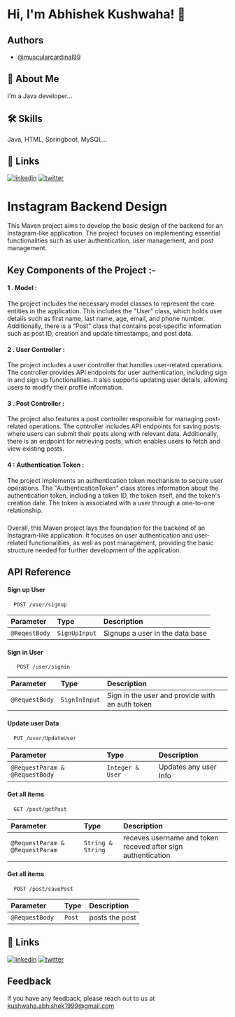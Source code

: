 # Hi, I'm Abhishek Kushwaha! 👋


## Authors

- [@muscularcardinal99](https://www.github.com/muscularcardinal99)


## 🚀 About Me
I'm a Java developer...


## 🛠 Skills
Java, HTML, Springboot, MySQL...
## 🔗 Links
[![linkedin](https://img.shields.io/badge/linkedin-0A66C2?style=for-the-badge&logo=linkedin&logoColor=white)](https://www.linkedin.com/in/muscularcardinal99/)
[![twitter](https://img.shields.io/badge/twitter-1DA1F2?style=for-the-badge&logo=twitter&logoColor=white)](https://twitter.com/LoneWolf_ak99)
# Instagram Backend Design
This Maven project aims to develop the basic design of the backend for an Instagram-like application. The project focuses on implementing essential functionalities such as user authentication, user management, and post management.

## Key Components of the Project :-
 #### 1 . Model : 
  The project includes the necessary model classes to represent the core entities in the application. This includes the "User" class, which holds user details such as first name, last name, age, email, and phone number. Additionally, there is a "Post" class that contains post-specific information such as post ID, creation and update timestamps, and post data.
  #### 2 . User Controller : 
  The project includes a user controller that handles user-related operations. The controller provides API endpoints for user authentication, including sign in and sign up functionalities. It also supports updating user details, allowing users to modify their profile information.
  #### 3 . Post Controller : 
  The project also features a post controller responsible for managing post-related operations. The controller includes API endpoints for saving posts, where users can submit their posts along with relevant data. Additionally, there is an endpoint for retrieving posts, which enables users to fetch and view existing posts.
  #### 4 : Authentication Token :
   The project implements an authentication token mechanism to secure user operations. The "AuthenticationToken" class stores information about the authentication token, including a token ID, the token itself, and the token's creation date. The token is associated with a user through a one-to-one relationship.

   ###

   Overall, this Maven project lays the foundation for the backend of an Instagram-like application. It focuses on user authentication and user-related functionalities, as well as post management, providing the basic structure needed for further development of the application.
## API Reference

#### Sign up User
```http
  POST /user/signup
```

| Parameter | Type     | Description                |
| :-------- | :------- | :------------------------- |
| `@ReqestBody` | `SignUpInput` | Signups a user in the data base |

#### Sign in User

```http
   POST /user/signin
```

| Parameter | Type     | Description                       |
| :-------- | :------- | :-------------------------------- |
| `@RequestBody`      | `SignInInput` | Sign in the user and provide with an auth token  |

#### Update user Data

```http
  PUT /user/UpdateUser
```

| Parameter | Type     | Description                |
| :-------- | :------- | :------------------------------------------------ |
| `@RequestParam & @RequestBody`| `Integer & User` | Updates any user Info |

#### Get all items

```http
  GET /post/getPost
```

| Parameter | Type     | Description                |
| :-------- | :------- | :------------------------- |
| `@RequestParam & @RequestParam` | `String & String` | receves username and token receved after sign authentication  |

#### Get all items

```http
  POST /post/savePost
```

| Parameter | Type     | Description                |
| :-------- | :------- | :------------------------- |
| `@RequestBody ` | `Post ` | posts the post |



## 🔗 Links
[![linkedin](https://img.shields.io/badge/linkedin-0A66C2?style=for-the-badge&logo=linkedin&logoColor=white)](https://www.linkedin.com/in/muscularcardinal99/)
[![twitter](https://img.shields.io/badge/twitter-1DA1F2?style=for-the-badge&logo=twitter&logoColor=white)](https://twitter.com/LoneWolf_ak99)


## Feedback

If you have any feedback, please reach out to us at kushwaha.abhishek1999@gmail.com
